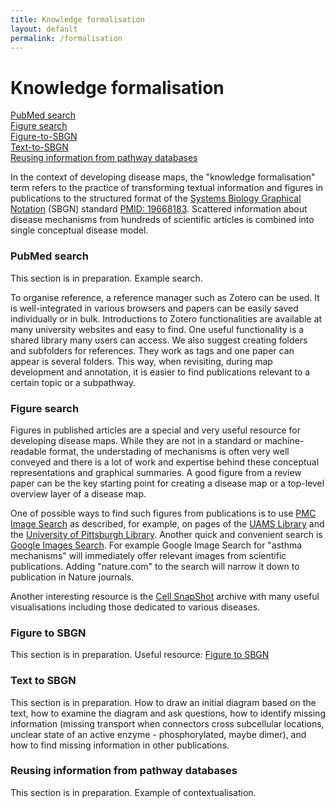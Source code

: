 ```yaml
---
title: Knowledge formalisation
layout: default
permalink: /formalisation
---
```


# Knowledge formalisation

[PubMed search](#pubmed-search)  
[Figure search](#figure-search)  
[Figure-to-SBGN](#figure-to-sbgn)  
[Text-to-SBGN](#text-to-sbgn)  
[Reusing information from pathway databases](#reusing-information-from-pathway-databases)  



In the context of developing disease maps, the "knowledge formalisation" term refers to the practice of transforming textual information and figures in publications to the structured format of the [Systems Biology Graphical Notation](https://sbgn.github.io/) (SBGN) standard [PMID: 19668183](https://www.ncbi.nlm.nih.gov/pubmed/19668183). Scattered information about disease mechanisms from hundreds of scientific articles is combined into single conceptual disease model.

### PubMed search

This section is in preparation. Example search.

To organise reference, a reference manager such as Zotero can be used. It is well-integrated in various browsers and papers can be easily saved individually or in bulk. Introductions to Zotero functionalities are available at many university websites and easy to find. One useful functionality is a shared library many users can access. We also suggest creating folders and subfolders for references. They work as tags and one paper can appear is several folders. This way, when revisiting, during map development and annotation, it is easier to find publications relevant to a certain topic or a subpathway.

### Figure search

Figures in published articles are a special and very useful resource for developing disease maps. While they are not in a standard or machine-readable format, the understading of mechanisms is often very well conveyed and there is a lot of work and expertise behind these conceptual representations and graphical summaries. A good figure from a review paper can be the key starting point for creating a disease map or a top-level overview layer of a disease map.

One of possible ways to find such figures from publications is to use [PMC Image Search](https://www.ncbi.nlm.nih.gov/pmc/) as described, for example, on pages of the [UAMS Library](https://libguides.uams.edu/image-resources/pmc) and the [University of Pittsburgh Library](https://info.hsls.pitt.edu/updatereport/2011/october-2011/need-images-try-pubmed-central/). Another quick and convenient search is [Google Images Search](https://images.google.com/). For example Google Image Search for "asthma mechanisms" will immediately offer relevant images from scientific publications. Adding "nature.com" to the search will narrow it down to publication in Nature journals. 

Another interesting resource is the [Cell SnapShot](https://www.cell.com/snapshots) archive with many useful visualisations including those dedicated to various diseases. 

### Figure to SBGN

This section is in preparation. Useful resource: [Figure to SBGN](https://sbgn.github.io/figuretosbgn)

### Text to SBGN

This section is in preparation. How to draw an initial diagram based on the text, how to examine the diagram and ask questions, how to identify missing information (missing transport when connectors cross subcellular locations, unclear state of an active enzyme - phosphorylated, maybe dimer), and how to find missing information in other publications.

### Reusing information from pathway databases

This section is in preparation. Example of contextualisation.
